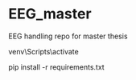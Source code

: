 # EEG_master
EEG handling repo for master thesis


venv\Scripts\activate

pip install -r requirements.txt
